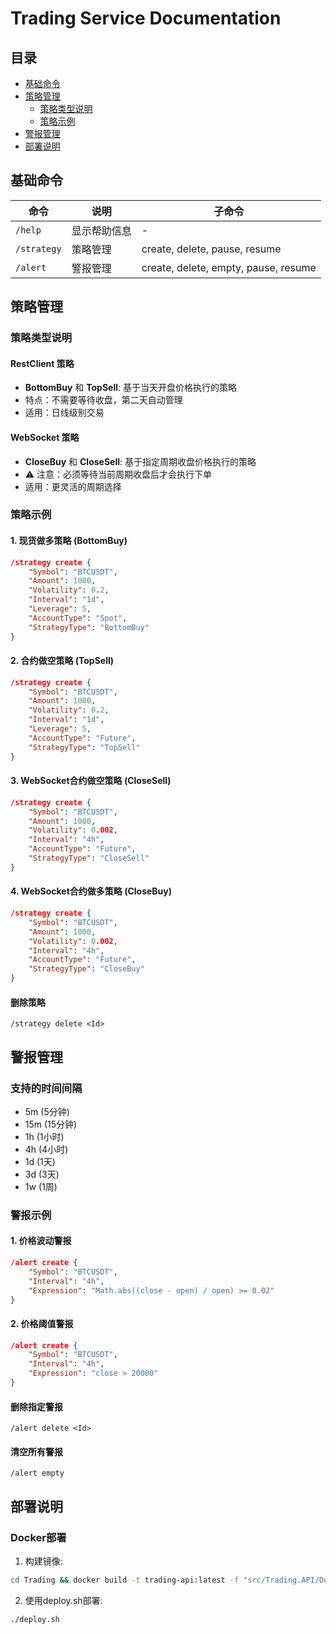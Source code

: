 # Trading Service Documentation


## 目录
- [基础命令](#基础命令)
- [策略管理](#策略管理)
  - [策略类型说明](#策略类型说明)
  - [策略示例](#策略示例)
- [警报管理](#警报管理)
- [部署说明](#部署说明)

## 基础命令

| 命令 | 说明 | 子命令 |
|------|------|--------|
| `/help` | 显示帮助信息 | - |
| `/strategy` | 策略管理 | create, delete, pause, resume |
| `/alert` | 警报管理 | create, delete, empty, pause, resume |

## 策略管理

### 策略类型说明

#### RestClient 策略
- **BottomBuy** 和 **TopSell**: 基于当天开盘价格执行的策略
- 特点：不需要等待收盘，第二天自动管理
- 适用：日线级别交易

#### WebSocket 策略
- **CloseBuy** 和 **CloseSell**: 基于指定周期收盘价格执行的策略
- ⚠️ 注意：必须等待当前周期收盘后才会执行下单
- 适用：更灵活的周期选择

### 策略示例

#### 1. 现货做多策略 (BottomBuy)
```json
/strategy create {
    "Symbol": "BTCUSDT",
    "Amount": 1000,
    "Volatility": 0.2,
    "Interval": "1d",
    "Leverage": 5,
    "AccountType": "Spot",
    "StrategyType": "BottomBuy"
}
```

#### 2. 合约做空策略 (TopSell)
```json
/strategy create {
    "Symbol": "BTCUSDT",
    "Amount": 1000,
    "Volatility": 0.2,
    "Interval": "1d",
    "Leverage": 5,
    "AccountType": "Future",
    "StrategyType": "TopSell"
}
```

#### 3. WebSocket合约做空策略 (CloseSell)
```json
/strategy create {
    "Symbol": "BTCUSDT",
    "Amount": 1000,
    "Volatility": 0.002,
    "Interval": "4h",
    "AccountType": "Future",
    "StrategyType": "CloseSell"
}
```

#### 4. WebSocket合约做多策略 (CloseBuy)
```json
/strategy create {
    "Symbol": "BTCUSDT",
    "Amount": 1000,
    "Volatility": 0.002,
    "Interval": "4h",
    "AccountType": "Future",
    "StrategyType": "CloseBuy"
}
```

#### 删除策略
```
/strategy delete <Id>
```

## 警报管理

### 支持的时间间隔
- 5m (5分钟)
- 15m (15分钟)
- 1h (1小时)
- 4h (4小时)
- 1d (1天)
- 3d (3天)
- 1w (1周)

### 警报示例

#### 1. 价格波动警报
```json
/alert create {
    "Symbol": "BTCUSDT",
    "Interval": "4h",
    "Expression": "Math.abs((close - open) / open) >= 0.02"
}
```

#### 2. 价格阈值警报
```json
/alert create {
    "Symbol": "BTCUSDT",
    "Interval": "4h",
    "Expression": "close > 20000"
}
```

#### 删除指定警报
```
/alert delete <Id>
```

#### 清空所有警报
```
/alert empty
```

## 部署说明

### Docker部署
1. 构建镜像:
```bash
cd Trading && docker build -t trading-api:latest -f "src/Trading.API/Dockerfile" .
```

2. 使用deploy.sh部署:
```bash
./deploy.sh
```